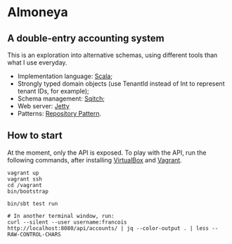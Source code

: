 # Almoneya

## A double-entry accounting system

This is an exploration into alternative schemas, using different tools than what I use everyday.

* Implementation language: [Scala](http://scala-lang.org);
* Strongly typed domain objects (use TenantId instead of Int to represent tenant IDs, for example);
* Schema management: [Sqitch](http://sqitch.org/);
* Web server: [Jetty](http://www.eclipse.org/jetty;/)
* Patterns: [Repository Pattern](http://www.martinfowler.com/eaaCatalog/repository.html).

## How to start

At the moment, only the API is exposed. To play with the API, run the following commands, after installing
[VirtualBox](https://www.virtualbox.org/wiki/Downloads) and [Vagrant](https://www.vagrantup.com/).

```
vagrant up
vagrant ssh
cd /vagrant
bin/bootstrap

bin/sbt test run

# In another terminal window, run:
curl --silent --user username:francois http://localhost:8080/api/accounts/ | jq --color-output . | less --RAW-CONTROL-CHARS
```
